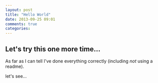 ```yaml
---
layout: post
title: "Hello World"
date: 2013-09-25 09:01
comments: true
categories: 
---
```


## Let's try this one more time...

As far as I can tell I've done everything correctly (including *not* using a readme).

let's see...